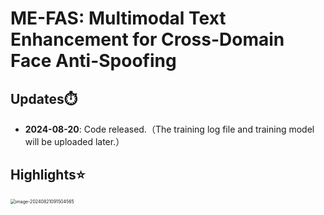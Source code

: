 # ME-FAS: Multimodal Text Enhancement for Cross-Domain Face Anti-Spoofing

## Updates⏱️

- **2024-08-20**: Code released.（The training log file and training model will be uploaded later.）

## Highlights⭐

<img src="https://clpbc-pic.oss-cn-nanjing.aliyuncs.com/img/202408210915632.png" alt="image-20240821091504565" style="zoom:50%;" />